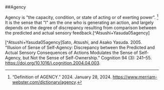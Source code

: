 ##Agency

Agency is "the capacity, condition, or state of acting or of exerting power". [^Merriam-Webster24agency] It is the sense that "I" am the one who is generating an action, and largely depends on the degree of discrepancy resulting from comparison between the predicted and actual sensory feedback.[^Atsushi+Yasuda05agency] 

[^Merriam-Webster24agency]: “Definition of AGENCY.” 2024. January 28, 2024. https://www.merriam-webster.com/dictionary/agency.

[^Atsushi+Yasuda05agency]Sato, Atsushi, and Asako Yasuda. 2005. “Illusion of Sense of Self-Agency: Discrepancy between the Predicted and Actual Sensory Consequences of Actions Modulates the Sense of Self-Agency, but Not the Sense of Self-Ownership.” Cognition 94 (3): 241–55. https://doi.org/10.1016/j.cognition.2004.04.003.
